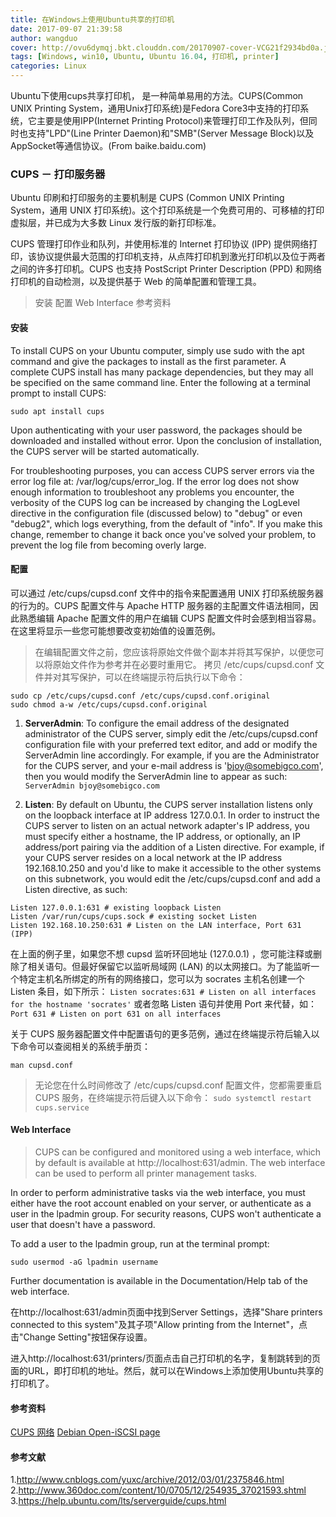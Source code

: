 ```yaml
---
title: 在Windows上使用Ubuntu共享的打印机
date: 2017-09-07 21:39:58
author: wangduo
cover: http://ovu6dymqj.bkt.clouddn.com/20170907-cover-VCG21f2934bd0a.jpg
tags: [Windows, win10, Ubuntu, Ubuntu 16.04, 打印机, printer]
categories: Linux
---
```


Ubuntu下使用cups共享打印机， 是一种简单易用的方法。CUPS(Common UNIX Printing System，通用Unix打印系统)是Fedora Core3中支持的打印系统，它主要是使用IPP(Internet Printing Protocol)来管理打印工作及队列，但同时也支持"LPD"(Line Printer Daemon)和"SMB"(Server Message Block)以及AppSocket等通信协议。(From baike.baidu.com)

### CUPS － 打印服务器
Ubuntu 印刷和打印服务的主要机制是 CUPS (Common UNIX Printing System，通用 UNIX 打印系统)。这个打印系统是一个免费可用的、可移植的打印虚拟层，并已成为大多数 Linux 发行版的新打印标准。

CUPS 管理打印作业和队列，并使用标准的 Internet 打印协议 (IPP) 提供网络打印，该协议提供最大范围的打印机支持，从点阵打印机到激光打印机以及位于两者之间的许多打印机。CUPS 也支持 PostScript Printer Description (PPD) 和网络打印机的自动检测，以及提供基于 Web 的简单配置和管理工具。

> 安装
> 配置
> Web Interface
> 参考资料

#### 安装
To install CUPS on your Ubuntu computer, simply use sudo with the apt command and give the packages to install as the first parameter. A complete CUPS install has many package dependencies, but they may all be specified on the same command line. Enter the following at a terminal prompt to install CUPS:

`sudo apt install cups`

Upon authenticating with your user password, the packages should be downloaded and installed without error. Upon the conclusion of installation, the CUPS server will be started automatically.

For troubleshooting purposes, you can access CUPS server errors via the error log file at: /var/log/cups/error_log. If the error log does not show enough information to troubleshoot any problems you encounter, the verbosity of the CUPS log can be increased by changing the LogLevel directive in the configuration file (discussed below) to "debug" or even "debug2", which logs everything, from the default of "info". If you make this change, remember to change it back once you've solved your problem, to prevent the log file from becoming overly large.

#### 配置
可以通过 /etc/cups/cupsd.conf 文件中的指令来配置通用 UNIX 打印系统服务器的行为的。CUPS 配置文件与 Apache HTTP 服务器的主配置文件语法相同，因此熟悉编辑 Apache 配置文件的用户在编辑 CUPS 配置文件时会感到相当容易。在这里将显示一些您可能想要改变初始值的设置范例。

> 在编辑配置文件之前，您应该将原始文件做个副本并将其写保护，以便您可以将原始文件作为参考并在必要时重用它。
> 拷贝 /etc/cups/cupsd.conf 文件并对其写保护，可以在终端提示符后执行以下命令：

```
sudo cp /etc/cups/cupsd.conf /etc/cups/cupsd.conf.original
sudo chmod a-w /etc/cups/cupsd.conf.original
```

1. **ServerAdmin**: To configure the email address of the designated administrator of the CUPS server, simply edit the /etc/cups/cupsd.conf configuration file with your preferred text editor, and add or modify the ServerAdmin line accordingly. For example, if you are the Administrator for the CUPS server, and your e-mail address is 'bjoy@somebigco.com', then you would modify the ServerAdmin line to appear as such:
`ServerAdmin bjoy@somebigco.com`

2. **Listen**: By default on Ubuntu, the CUPS server installation listens only on the loopback interface at IP address 127.0.0.1. In order to instruct the CUPS server to listen on an actual network adapter's IP address, you must specify either a hostname, the IP address, or optionally, an IP address/port pairing via the addition of a Listen directive. For example, if your CUPS server resides on a local network at the IP address 192.168.10.250 and you'd like to make it accessible to the other systems on this subnetwork, you would edit the /etc/cups/cupsd.conf and add a Listen directive, as such:
```
Listen 127.0.0.1:631 # existing loopback Listen
Listen /var/run/cups/cups.sock # existing socket Listen
Listen 192.168.10.250:631 # Listen on the LAN interface, Port 631 (IPP)
```
在上面的例子里，如果您不想 cupsd 监听环回地址 (127.0.0.1) ，您可能注释或删除了相关语句。但最好保留它以监听局域网 (LAN) 的以太网接口。为了能监听一个特定主机名所绑定的所有的网络接口，您可以为 socrates 主机名创建一个 Listen 条目，如下所示：
`Listen socrates:631 # Listen on all interfaces for the hostname 'socrates'`
或者忽略 Listen 语句并使用 Port 来代替，如：
`Port 631 # Listen on port 631 on all interfaces`

关于 CUPS 服务器配置文件中配置语句的更多范例，通过在终端提示符后输入以下命令可以查阅相关的系统手册页：

`man cupsd.conf`

> 无论您在什么时间修改了 /etc/cups/cupsd.conf 配置文件，您都需要重启 CUPS 服务，在终端提示符后键入以下命令：
> `sudo systemctl restart cups.service`

#### Web Interface
> CUPS can be configured and monitored using a web interface, which by default is available at http://localhost:631/admin. The web interface can be used to perform all printer management tasks.

In order to perform administrative tasks via the web interface, you must either have the root account enabled on your server, or authenticate as a user in the lpadmin group. For security reasons, CUPS won't authenticate a user that doesn't have a password.

To add a user to the lpadmin group, run at the terminal prompt:

`sudo usermod -aG lpadmin username`

Further documentation is available in the Documentation/Help tab of the web interface.

在http://localhost:631/admin页面中找到Server Settings，选择"Share printers connected to this system"及其子项"Allow printing from the Internet"，点击"Change Setting"按钮保存设置。

进入http://localhost:631/printers/页面点击自己打印机的名字，复制跳转到的页面的URL，即打印机的地址。然后，就可以在Windows上添加使用Ubuntu共享的打印机了。

#### 参考资料
[CUPS 网络](http://www.cups.org/)
[Debian Open-iSCSI page](http://wiki.debian.org/SAN/iSCSI/open-iscsi)

#### 参考文献
1.http://www.cnblogs.com/yuxc/archive/2012/03/01/2375846.html
2.http://www.360doc.com/content/10/0705/12/254935_37021593.shtml
3.https://help.ubuntu.com/lts/serverguide/cups.html
